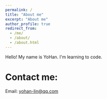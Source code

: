```yaml
---
permalink: /
title: "About me"
excerpt: "About me"
author_profile: true
redirect_from: 
  - /me/
  - /about/
  - /about.html
---
```


Hello! My name is YoHan. I'm learning to code.


Contact me:
======
Email: yohan-lin@qq.com
